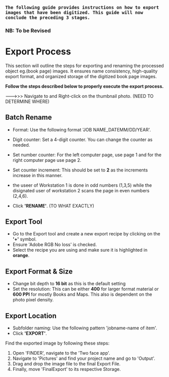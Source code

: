 ### **``The following guide provides instructions on how to export images that have been digitized. This guide will now conclude the preceding 3 stages.``**

### NB: To be Revised

# Export Process


This section will outline the steps for exporting and renaming the processed object eg.(book page) images. It ensures name consistency, high-quality export format, and organized storage of the digitized book page images.

**Follow the steps described below to properly execute the export process.**



--->>> Navigate to and Right-click on the thumbnail photo. (NEED TO DETERMINE WHERE)

## Batch Rename 

- Format: Use the following format 'JOB NAME_DATEMM/DD/YEAR'.
- Digit counter: Set a 4-digit counter. You can change the counter as needed.

- Set number counter: For the left computer page, use page 1 and for the right computer page use page 2.
- Set counter increment: This should be set to **2** as the increments increase in this manner.
- the useer of Workstation 1 is done in odd numbers (1,3,5) while the disignated user of workstation 2 scans the page in even numbers (2,4,6).
- Click **'RENAME'**. (TO WHAT EXACTLY)

## Export Tool

- Go to the Export tool and create a new export recipe by clicking on the **'+'** symbol.
- Ensure 'Adobe RGB No loss' is checked.
- Select the recipe you are using and make sure it is highlighted in **orange**. 

## Export Format & Size

- Change bit depth to **16 bit** as this is the default setting
- Set the resolution: This can be either **400** for larger format material or **600 PPI** for mostly Books and Maps. This also is dependent on the photo pixel density.

## Export Location

- Subfolder naming: Use the following pattern 'jobname-name of item'.
- Click **'EXPORT'**.

Find the exported image by following these steps:

1. Open 'FINDER', navigate to the 'Two face app'.
2. Navigate to 'Pictures' and find your project name and go to 'Output'.
3. Drag and drop the image file to the final Export File.
4. Finally, move 'FinalExport' to its respective Storage.























